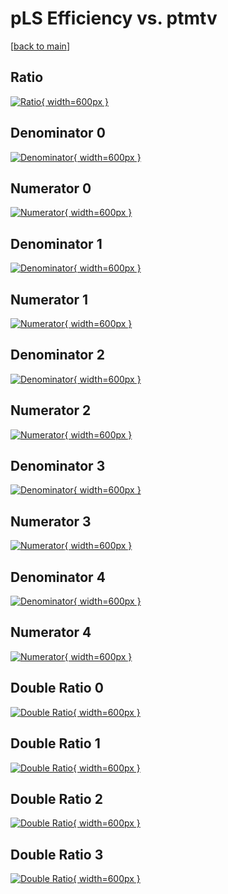 # pLS Efficiency vs. ptmtv

[[back to main](./)]



## Ratio

[![Ratio](../mtv/var/pLS_vtr_11_1_eff_ptmtv.png){ width=600px }](../mtv/var/pLS_vtr_11_1_eff_ptmtv.pdf)

## Denominator 0

[![Denominator](../mtv/den/pLS_vtr_11_1_eff_ptmtv_den0.png){ width=600px }](../mtv/den/pLS_vtr_11_1_eff_ptmtv_den0.pdf)

## Numerator 0

[![Numerator](../mtv/num/pLS_vtr_11_1_eff_ptmtv_num0.png){ width=600px }](../mtv/num/pLS_vtr_11_1_eff_ptmtv_num0.pdf)

## Denominator 1

[![Denominator](../mtv/den/pLS_vtr_11_1_eff_ptmtv_den1.png){ width=600px }](../mtv/den/pLS_vtr_11_1_eff_ptmtv_den1.pdf)

## Numerator 1

[![Numerator](../mtv/num/pLS_vtr_11_1_eff_ptmtv_num1.png){ width=600px }](../mtv/num/pLS_vtr_11_1_eff_ptmtv_num1.pdf)

## Denominator 2

[![Denominator](../mtv/den/pLS_vtr_11_1_eff_ptmtv_den2.png){ width=600px }](../mtv/den/pLS_vtr_11_1_eff_ptmtv_den2.pdf)

## Numerator 2

[![Numerator](../mtv/num/pLS_vtr_11_1_eff_ptmtv_num2.png){ width=600px }](../mtv/num/pLS_vtr_11_1_eff_ptmtv_num2.pdf)

## Denominator 3

[![Denominator](../mtv/den/pLS_vtr_11_1_eff_ptmtv_den3.png){ width=600px }](../mtv/den/pLS_vtr_11_1_eff_ptmtv_den3.pdf)

## Numerator 3

[![Numerator](../mtv/num/pLS_vtr_11_1_eff_ptmtv_num3.png){ width=600px }](../mtv/num/pLS_vtr_11_1_eff_ptmtv_num3.pdf)

## Denominator 4

[![Denominator](../mtv/den/pLS_vtr_11_1_eff_ptmtv_den4.png){ width=600px }](../mtv/den/pLS_vtr_11_1_eff_ptmtv_den4.pdf)

## Numerator 4

[![Numerator](../mtv/num/pLS_vtr_11_1_eff_ptmtv_num4.png){ width=600px }](../mtv/num/pLS_vtr_11_1_eff_ptmtv_num4.pdf)

## Double Ratio 0

[![Double Ratio](../mtv/ratio/pLS_vtr_11_1_eff_ptmtv_ratio0.png){ width=600px }](../mtv/ratio/pLS_vtr_11_1_eff_ptmtv_ratio0.pdf)

## Double Ratio 1

[![Double Ratio](../mtv/ratio/pLS_vtr_11_1_eff_ptmtv_ratio1.png){ width=600px }](../mtv/ratio/pLS_vtr_11_1_eff_ptmtv_ratio1.pdf)

## Double Ratio 2

[![Double Ratio](../mtv/ratio/pLS_vtr_11_1_eff_ptmtv_ratio2.png){ width=600px }](../mtv/ratio/pLS_vtr_11_1_eff_ptmtv_ratio2.pdf)

## Double Ratio 3

[![Double Ratio](../mtv/ratio/pLS_vtr_11_1_eff_ptmtv_ratio3.png){ width=600px }](../mtv/ratio/pLS_vtr_11_1_eff_ptmtv_ratio3.pdf)

